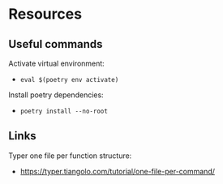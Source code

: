 # Resources

## Useful commands
Activate virtual environment:
- `eval $(poetry env activate)`

Install poetry dependencies:
- `poetry install --no-root`


## Links
Typer one file per function structure:
- https://typer.tiangolo.com/tutorial/one-file-per-command/


